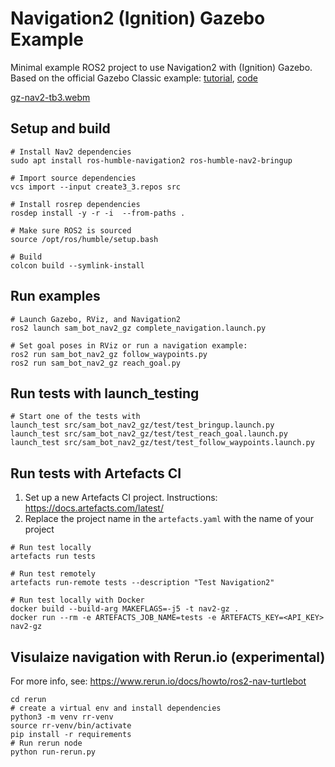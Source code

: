 
# Navigation2 (Ignition) Gazebo Example
Minimal example ROS2 project to use Navigation2 with (Ignition) Gazebo. Based on the official Gazebo Classic example: [tutorial](https://navigation.ros.org/setup_guides/index.html), [code](https://github.com/ros-planning/navigation2_tutorials/tree/master/sam_bot_description)

[gz-nav2-tb3.webm](https://user-images.githubusercontent.com/2298371/226628768-818a7c3f-e5e1-49c6-b819-112c2cfa668b.webm)

## Setup and build
```
# Install Nav2 dependencies 
sudo apt install ros-humble-navigation2 ros-humble-nav2-bringup

# Import source dependencies
vcs import --input create3_3.repos src

# Install rosrep dependencies
rosdep install -y -r -i  --from-paths . 

# Make sure ROS2 is sourced
source /opt/ros/humble/setup.bash

# Build
colcon build --symlink-install
```

## Run examples
```
# Launch Gazebo, RViz, and Navigation2
ros2 launch sam_bot_nav2_gz complete_navigation.launch.py

# Set goal poses in RViz or run a navigation example:
ros2 run sam_bot_nav2_gz follow_waypoints.py
ros2 run sam_bot_nav2_gz reach_goal.py
```

## Run tests with **launch_testing**
```
# Start one of the tests with
launch_test src/sam_bot_nav2_gz/test/test_bringup.launch.py
launch_test src/sam_bot_nav2_gz/test/test_reach_goal.launch.py
launch_test src/sam_bot_nav2_gz/test/test_follow_waypoints.launch.py
```


## Run tests with **Artefacts CI**
 1. Set up a new Artefacts CI project. Instructions: https://docs.artefacts.com/latest/
 2. Replace the project name in the `artefacts.yaml` with the name of your project
```
# Run test locally
artefacts run tests

# Run test remotely
artefacts run-remote tests --description "Test Navigation2"

# Run test locally with Docker
docker build --build-arg MAKEFLAGS=-j5 -t nav2-gz .
docker run --rm -e ARTEFACTS_JOB_NAME=tests -e ARTEFACTS_KEY=<API_KEY> nav2-gz
```

## Visulaize navigation with **Rerun.io** (experimental)
For more info, see: https://www.rerun.io/docs/howto/ros2-nav-turtlebot
```
cd rerun
# create a virtual env and install dependencies
python3 -m venv rr-venv
source rr-venv/bin/activate
pip install -r requirements
# Run rerun node
python run-rerun.py
